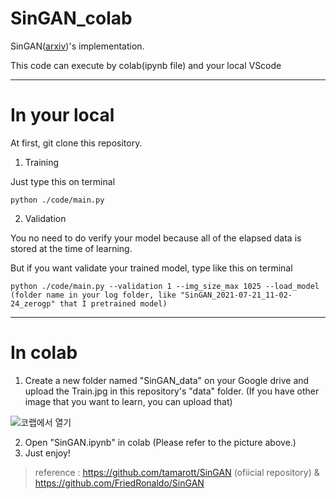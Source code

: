 # SinGAN_colab
SinGAN([arxiv](https://arxiv.org/abs/1905.01164))'s implementation. 

This code can execute by colab(ipynb file) and your local VScode

----
# In your local

At first, git clone this repository.

1. Training

Just type this on terminal

```
python ./code/main.py
```

2. Validation

You no need to do verify your model because all of the elapsed data is stored at the time of learning.

But if you want validate your trained model, type like this on terminal

```
python ./code/main.py --validation 1 --img_size_max 1025 --load_model (folder name in your log folder, like "SinGAN_2021-07-21_11-02-24_zerogp" that I pretrained model)
```

----
# In colab

1. Create a new folder named "SinGAN_data" on your Google drive and upload the Train.jpg in this repository's "data" folder. (If you have other image that you want to learn, you can upload that)

![코랩에서 열기](https://i.ibb.co/4MVgmc9/image.png) <br>

2. Open "SinGAN.ipynb" in colab (Please refer to the picture above.)
3. Just enjoy!


> reference : https://github.com/tamarott/SinGAN (ofiicial repository) & https://github.com/FriedRonaldo/SinGAN
